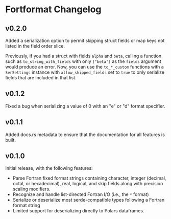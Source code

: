 # Fortformat Changelog

## v0.2.0

Added a serialization option to permit skipping struct fields or map keys
not listed in the field order slice.

Previously, if you had a struct with fields `alpha` and `beta`, calling a
function such as `to_string_with_fields` with only `["beta"]` as the `fields`
argument would produce an error. Now, you can use the `to_*_custom` functions
with a `SerSettings` instance with `allow_skipped_fields` set to `true` to
only serialize fields that are included in that list.

## v0.1.2

Fixed a bug when serializing a value of 0 with an "e" or "d" format specifier.

## v0.1.1

Added docs.rs metadata to ensure that the documentation for all features is built.

## v0.1.0

Initial release, with the following features:

- Parse Fortran fixed format strings containing character, integer (decimal, octal, or hexadecimal), real, logical, and skip fields
  along with precision scaling modifiers.
- Recognize and handle list-directed Fortran I/O (i.e., the `*` format)
- Serialize or deserialize most serde-compatible types following a Fortran format string
- Limited support for deserializing directly to Polars dataframes.
